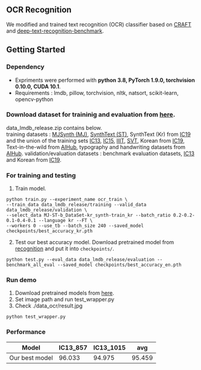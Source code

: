 ## OCR Recognition

We modified and trained text recognition (OCR) classifier based on [CRAFT](https://github.com/clovaai/CRAFT-pytorch) and [deep-text-recognition-benchmark](https://github.com/clovaai/deep-text-recognition-benchmark).

## Getting Started


### Dependency
- Expriments were performed with **python 3.8, PyTorch 1.9.0, torchvision 0.10.0, CUDA 10.1**.
- Requirements : lmdb, pillow, torchvision, nltk, natsort, scikit-learn, opencv-python

### Download dataset for traininig and evaluation from [here](https://drive.google.com/open?id=1hywOh26U5BrX6a9depZ2JbEsUktlDbbM).
data_lmdb_release.zip contains below. <br>
training datasets : [MJSynth (MJ)](http://www.robots.ox.ac.uk/~vgg/data/text/), [SynthText (ST)](http://www.robots.ox.ac.uk/~vgg/data/scenetext/), SynthText (Kr) from [IC19](https://rrc.cvc.uab.es/?ch=15&com=tasks) and the union of the training sets [IC13](http://rrc.cvc.uab.es/?ch=2), [IC15](http://rrc.cvc.uab.es/?ch=4), [IIIT](http://cvit.iiit.ac.in/projects/SceneTextUnderstanding/IIIT5K.html), [SVT](http://www.iapr-tc11.org/mediawiki/index.php/The_Street_View_Text_Dataset), Korean from [IC19](https://rrc.cvc.uab.es/?ch=15&com=tasks), Text-in-the-wild from [AIHub](https://aihub.or.kr/aihubdata/data/view.do?currMenu=116&topMenu=100&aihubDataSe=ty&dataSetSn=105), typography and handwriting datasets from [AIHub](https://aihub.or.kr/aihubdata/data/view.do?currMenu=116&topMenu=100&aihubDataSe=ty&dataSetSn=91). 
validation/evaluation datasets : benchmark evaluation datasets, [IC13](http://rrc.cvc.uab.es/?ch=2) and Korean from [IC19](https://rrc.cvc.uab.es/?ch=15&com=tasks).


### For training and testing

1. Train model.
```
python train.py --experiment_name ocr_train \
--train_data data_lmdb_release/training --valid_data data_lmdb_release/validation \
--select_data MJ-ST-b_DataSet-kr_synth-train_kr --batch_ratio 0.2-0.2-0.1-0.4-0.1 --language kr --FT \
--workers 0 --use_tb --batch_size 240 --saved_model checkpoints/best_accuracy_kr.pth
```

 2. Test our best accuracy model. Download pretrained model from [recognition](https://drive.google.com/drive/folders/17_Mbb6yNxalFymKAlkuWj0yJRSXeQib-?usp=sharing) and put it into `checkpoints/`.
```
python test.py --eval_data data_lmdb_release/evaluation --benchmark_all_eval --saved_model checkpoints/best_accuracy_en.pth
```

### Run demo
1. Download pretrained models from [here](https://drive.google.com/drive/folders/17_Mbb6yNxalFymKAlkuWj0yJRSXeQib-?usp=sharing). 
3. Set image path and run test_wrapper.py
4. Check ./data_ocr/result.jpg
```
python test_wrapper.py
```


### Performance

Model |  IC13_857 | IC13_1015 | avg
-- | -- | -- | -- |
Our best model   | 96.033 | 94.975 | 95.459
